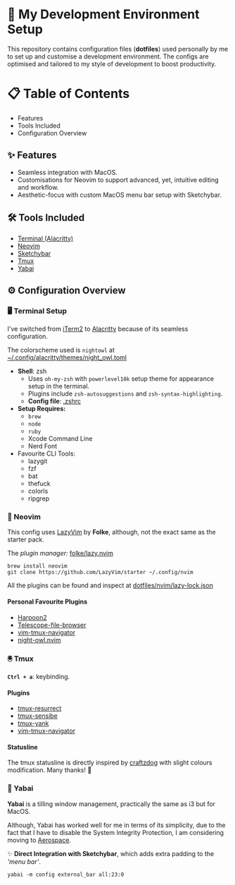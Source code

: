 # 🚀 My Development Environment Setup

This repository contains configuration files (**dotfiles**) used personally by me to set up and customise a development environment. The configs are optimised and tailored to my style of development to boost productivity.

# 📋 Table of Contents

- Features
- Tools Included
- Configuration Overview

## ✨ Features

- Seamless integration with MacOS.
- Customisations for Neovim to support advanced, yet, intuitive editing and workflow.
- Aesthetic-focus with custom MacOS menu bar setup with Sketchybar.

## 🛠️ Tools Included

- [Terminal (Alacritty)](https://alacritty.org/)
- [Neovim](https://neovim.io/)
- [Sketchybar](https://github.com/FelixKratz/SketchyBar)
- [Tmux](https://github.com/tmux/tmux/wiki)
- [Yabai](https://github.com/koekeishiya/yabai)

## ⚙️ Configuration Overview

### 🖥️ Terminal Setup

I've switched from [iTerm2](https://iterm2.com/) to [Alacritty](https://alacritty.org/) because of its seamless configuration.

The colorscheme used is `nightowl` at [~/.config/alacritty/themes/night_owl.toml](https://github.com/barry-saaun/dotfiles/blob/main/alacritty/themes/night_owl.toml)

- **Shell**: zsh
  - Uses `oh-my-zsh` with `powerlevel10k` setup theme for appearance setup in the terminal.
  - Plugins include `zsh-autosuggestions` and `zsh-syntax-highlighting`.
  - **Config file**: [.zshrc](https://github.com/barry-saaun/dotfiles/blob/main/zshrc)
- **Setup Requires:**
  - `brew`
  - `node`
  - `ruby`
  - Xcode Command Line
  - Nerd Font
- Favourite CLI Tools:
  - lazygit
  - fzf
  - bat
  - thefuck
  - colorls
  - ripgrep

### 📜 Neovim

This config uses [LazyVim](https://www.lazyvim.org/) by **Folke**, although, not the exact same as the starter pack.

The _plugin manager:_ [folke/lazy.nvim](https://github.com/folke/lazy.nvim)

```
brew install neovim
git clone https://github.com/LazyVim/starter ~/.config/nvim
```

All the plugins can be found and inspect at [dotfiles/nvim/lazy-lock.json](https://github.com/barry-saaun/dotfiles/blob/main/nvim/lazy-lock.json)

#### Personal Favourite Plugins

- [Harpoon2](https://github.com/ThePrimeagen/harpoon/tree/harpoon2)
- [Telescope-file-browser](https://github.com/nvim-telescope/telescope-file-browser.nvim)
- [vim-tmux-navigator](https://github.com/christoomey/vim-tmux-navigator)
- [night-owl.nvim](https://github.com/oxfist/night-owl.nvim)

### 🖲️ Tmux

**`Ctrl + a`**: keybinding.

#### Plugins

- [tmux-resurrect](https://github.com/tmux-plugins/tmux-resurrect)
- [tmux-sensibe](https://github.com/tmux-plugins/tmux-sensible)
- [tmux-yank](https://github.com/tmux-plugins/tmux-yank)
- [vim-tmux-navigator](https://github.com/christoomey/vim-tmux-navigator)

#### Statusline

The tmux statusline is directly inspired by [craftzdog](https://github.com/craftzdog/dotfiles-public/blob/master/.config/tmux/statusline.conf) with slight colours modification. Many thanks! 🙏

### 🧩 Yabai

**Yabai** is a tilling window management, practically the same as i3 but for MacOS.

Although, Yabai has worked well for me in terms of its simplicity, due to the fact that I have to disable the System Integrity Protection, I am considering moving to [Aerospace](https://github.com/nikitabobko/AeroSpace).

✨ **Direct Integration with Sketchybar**, which adds extra padding to the _'menu bar'_.

```shell
yabai -m config external_bar all:23:0
```
